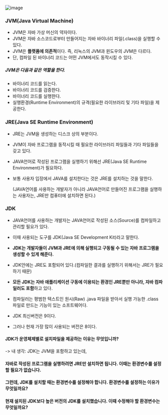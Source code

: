 ![image](https://user-images.githubusercontent.com/15938354/116842077-40b82500-ac16-11eb-86c1-27e4e4b72593.png)


### JVM(Java Virtual Machine)

- JVM은 자바 가상 머신의 약자이다.
- JVM은 자바 소스코드로부터 만들어지는 자바 바이너리 파일(.class)을 실행할 수 있다. 
- JVM은 **플랫폼에 의존적**이다. 
  즉, 리눅스의 JVM과 윈도우의 JVM은 다르다. 
- 단, 컴파일 된 바이너리 코드는 어떤 JVM에서도 동작시킬 수 있다. 

##### JVM은 다음과 같은 역할을 한다.

- 바이너리 코드를 읽는다.
- 바이너리 코드를 검증한다.
- 바이너리 코드를 실행한다. 
- 실행환경(Runtime Environment)의 규격(필요한 라이브러리 및 기타 파일)을 제공한다. 


### JRE(Java SE Runtime Environment)

- JRE는 JVM을 생성하는 디스크 상의 부분이다.

- JVM이 자바 프로그램을 동작시킬 때 필요한 라이브러리 파일들과 기타 파일들을 갖고 있다. 

- JAVA언어로 작성된 프로그램을 실행하기 위해선 JRE(Java SE Runtime Environment)가 필요하다. 

- 보통 사용자 입장에서 JAVA를 설치한다는 것은 JRE를 설치하는 것을 말한다.
  
  (JAVA언어를 사용하는 개발자가 아니라 JAVA언어로 만들어진 프로그램을 실행하는 사용자는, JRE만 컴퓨터에 설치하면 된다.)

### JDK

- JAVA언어를 사용하는 개발자는 JAVA언어로 작성된 소스(Source)를 컴파일하고 관리할 필요가 있다.

- 이때 사용되는 도구를 JDK(Java SE Development Kit)라고 말한다.

- **JDK는 개발자들이 JVM과 JRE에 의해 실행되고 구동될 수 있는 자바 프로그램을 생성할 수 있게 해준다.**

- JDK안에는 JRE도 포함되어 있다.(컴파일한 결과를 실행하기 위해서는 JRE가 필요하기 때문)

- **모든 JDK는 자바 애플리케이션 구동에 이용되는 환경인 JRE뿐만 아니라, 자바 컴파일러도 포함**하고 있다. 

- 컴파일러는 평범한 텍스트인 원시(Raw) .java 파일을 받아서 실행 가능한 .class 파일로 만드는 기능이 있는 소프트웨어다. 

- JDK 최신버전은 9이다. 
- 그러나 현재 가장 많이 사용되는 버전은 8이다.

#### JDK가 운영체제별로 설치파일을 제공하는 이유는 무엇입니까?
-> 내 생각: JDK는 JVM을 포함하고 있는데, 

#### 자바로 작성된 프로그램을 실행하려면 JRE만 설치하면 됩니다. 이때는 환경변수를 설정할 필요가 없습니다.
#### 그런데, JDK를 설치할 때는 환경변수를 설정해야 합니다. 환경변수를 설정하는 이유가 무엇일까요?
    

#### 현재 설치된 JDK보다 높은 버전의 JDK를 설치했습니다. 이때 수정해야 할 환경변수는 무엇일까요?

